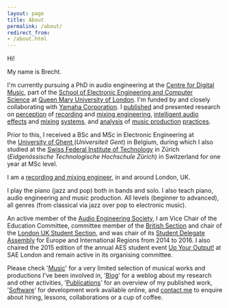 ```yaml
---
layout: page
title: About
permalink: /about/
redirect_from:
- /about.html
---
```


Hi!

My name is Brecht.

I'm currently pursuing a PhD in audio engineering at the [Centre for Digital Music](http://c4dm.eecs.qmul.ac.uk), part of the [School of Electronic Engineering and Computer Science](http://www.eecs.qmul.ac.uk) at [Queen Mary University of London](http://www.qmul.ac.uk). I'm funded by and closely collaborating with [Yamaha Corporation](https://www.yamaha.com/). 
I [published](/publications/) and presented research on [perception](http://www.eecs.qmul.ac.uk/~josh/documents/2015/DeMan%20Reiss%20-%20AES138.pdf) of [recording](http://www.eecs.qmul.ac.uk/~josh/documents/DeMan%20Reiss%20-%20A%20Pairwise%20and%20Multiple%20Stimuli%20Approach%20to%20Perceptual%20Evaluation%20of%20Microphone%20Types.pdf) and [mixing engineering](http://arpjournal.com/analysis-of-peer-reviews-in-music-production/), [intelligent audio effects](http://www.eecs.qmul.ac.uk/~josh/documents/DeMan%20Reiss%20-%20AES53.pdf) and [mixing](http://arpjournal.com/2639/a-semantic-approach-to-autonomous-mixing/) [systems](http://www.eecs.qmul.ac.uk/~josh/documents/De%20Man%20Reiss%20-%20AES135.pdf), and [analysis](http://www.terasoft.com.tw/conf/ismir2014/proceedings/T025_293_Paper.pdf) of [music production](http://www.eecs.qmul.ac.uk/~josh/documents/2015/Ronan%20-%20The%20impact%20of%20subgrouping%20practices%20on%20the%20perception%20of%20multitrack%20mixes.pdf) [practices](http://www.terasoft.com.tw/conf/ismir2014/LBD/LBD15.pdf).   

Prior to this, I received a BSc and MSc in Electronic Engineering at the [University of Ghent ](https://www.ugent.be)(_Universiteit Gent_) in Belgium, during which I also studied at the [Swiss Federal Institute of Technology](https://www.ethz.ch) in Zürich (_Eidgenössische Technologische Hochschule Zürich_) in Switzerland for one year at MSc level. 

I am a [recording and mixing engineer](/music/), in and around London, UK.   

I play the piano (jazz and pop) both in bands and solo. 
I also teach piano, audio engineering and music production. All levels (beginner to advanced), all genres (from classical via jazz over pop to electronic music).  

An active member of the [Audio Engineering Society](http://www.aes.org), I am Vice Chair of the Education Committee, committee member of the [British Section](http://www.aes-uk.org) and chair of the [London UK Student Section](https://www.facebook.com/AESLondonUKStudentSection), and was chair of its [Student Delegate Assembly](https://www.facebook.com/AESsda) for Europe and International Regions from 2014 to 2016. I also chaired the 2015 edition of the annual AES student event [Up Your Output!](http://www.aes-uk.org/up/) at SAE London and remain active in its organising committee.   

Please check '[Music](/music/)' for a very limited selection of musical works and productions I've been involved in, '[Blog](/blog/)' for a weblog about my research and other activities, '[Publications](/publications/)' for an overview of my published work, '[Software](/software/)' for development work available online, and [contact me](mailto:info@brechtdeman.com) to enquire about hiring, lessons, collaborations or a cup of coffee.
